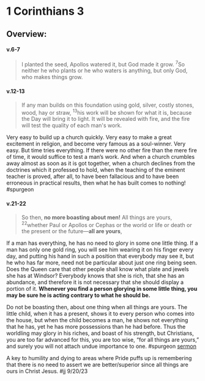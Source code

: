 # 1 Corinthians 3

## Overview:


#### v.6-7
>I planted the seed, Apollos watered it, but God made it grow. <sup>7</sup>So neither he who plants or he who waters is anything, but only God, who makes things grow.

#### v.12-13
>If any man builds on this foundation using gold, silver, costly stones, wood, hay or straw, <sup>13</sup>his work will be shown for what it is, because the Day will bring it to light. It will be revealed with fire, and the fire will test the quality of each man's work.

Very easy to build up a church quickly. Very easy to make a great excitement in religion, and become very famous as a soul-winner. Very easy. But time tries everything. If there were no other fire than the mere fire of time, it would suffice to test a man’s work. And when a church crumbles away almost as soon as it is got together, when a church declines from the doctrines which it professed to hold, when the teaching of the eminent teacher is proved, after all, to have been fallacious and to have been erroneous in practical results, then what he has built comes to nothing!
#spurgeon 

#### v.21-22
>So then, **no more boasting about men!** All things are yours, <sup>22</sup>whether Paul or Apollos or Cephas or the world or life or death or the present or the future—**all are yours**,

If a man has everything, he has no need to glory in some one little thing. If a man has only one gold ring, you will see him wearing it on his finger every day, and putting his hand in such a position that everybody may see it, but he who has far more, need not be particular about just one ring being seen. Does the Queen care that other people shall know what plate and jewels she has at Windsor? Everybody knows that she is rich, that she has an abundance, and therefore it is not necessary that she should display a portion of it. **Whenever you find a person glorying in some little thing, you may be sure he is acting contrary to what he should be.**

Do not be boasting then, about one thing when all things are yours. The little child, when it has a present, shows it to every person who comes into the house, but when the child becomes a man, he shows not everything that he has, yet he has more possessions than he had before. Thus the worldling may glory in his riches, and boast of his strength, but Christians, you are too far advanced for this, you are too wise, “for all things are yours,” and surely you will not attach undue importance to one.
#spurgeon [sermon](https://www.spurgeongems.org/sermon/chs2589.pdf)

A key to humility and dying to areas where Pride puffs up is remembering that there is no need to assert we are better/superior since all things are ours in Christ Jesus.
#jj 9/20/23



